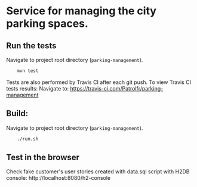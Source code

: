 
Service for managing the city parking spaces.
=============================================

Run the tests
------------------

Navigate to project root directory (`parking-management`).<br>
```bash
	mvn test
```

Tests are also performed by Travis CI after each git push.
To view Travis CI tests results:
Navigate to: 
		https://travis-ci.com/Patrolfr/parking-management

Build:<br>
-----------
Navigate to project root directory (`parking-management`).
```bash
	./run.sh
```

Test in the browser
-------------------
Check fake customer's user stories created with data.sql script with H2DB console:
		http://localhost:8080/h2-console
